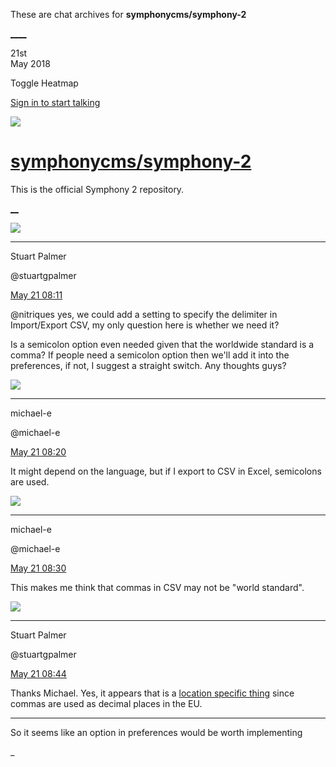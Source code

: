 These are chat archives for **symphonycms/symphony-2**

[__](/symphonycms/symphony-2/archives/2018/05/22)[__](/symphonycms/symphony-2/archives/2018/05/20)

21st  
May 2018

Toggle Heatmap

[Sign in to start talking](/login?action=login&button=archive-login)

![](https://avatars-02.gitter.im/group/iv/3/57542c45c43b8c601977197e?s=48)

#  [symphonycms/symphony-2](/symphonycms/symphony-2)

This is the official Symphony 2 repository.

[ __](/orgs/symphonycms/rooms "More symphonycms rooms")

![](https://avatars1.githubusercontent.com/u/825064?v=4&s=30)

____

Stuart Palmer

@stuartgpalmer

[May 21
08:11](https://gitter.im/symphonycms/symphony-2?at=5b027f36d245fe2eb7c847ec)

@nitriques yes, we could add a setting to specify the delimiter in
Import/Export CSV, my only question here is whether we need it?

Is a semicolon option even needed given that the worldwide standard is a
comma? If people need a semicolon option then we'll add it into the
preferences, if not, I suggest a straight switch. Any thoughts guys?

![](https://avatars2.githubusercontent.com/u/40072?v=4&s=30)

____

michael-e

@michael-e

[May 21
08:20](https://gitter.im/symphonycms/symphony-2?at=5b028162e0b50c2d05dbd789)

It might depend on the language, but if I export to CSV in Excel, semicolons
are used.

![](https://avatars2.githubusercontent.com/u/40072?v=4&s=30)

____

michael-e

@michael-e

[May 21
08:30](https://gitter.im/symphonycms/symphony-2?at=5b0283bbb84be71db922a8a6)

This makes me think that commas in CSV may not be "world standard".

![](https://avatars1.githubusercontent.com/u/825064?v=4&s=30)

____

Stuart Palmer

@stuartgpalmer

[May 21
08:44](https://gitter.im/symphonycms/symphony-2?at=5b028703f04ce53632f3bbc7)

Thanks Michael. Yes, it appears that is a [location specific
thing](https://en.wikipedia.org/wiki/Comma-separated_values#Basic_rules) since
commas are used as decimal places in the EU.

____

So it seems like an option in preferences would be worth implementing

_

